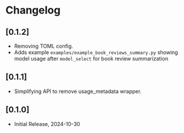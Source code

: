 # Changelog

## [0.1.2]

- Removing TOML config.
- Adds example `examples/example_book_reviews_summary.py` showing model usage after `model_select` for book review summarization

## [0.1.1]

- Simplifying API to remove usage_metadata wrapper.

## [0.1.0]

- Initial Release, 2024-10-30

